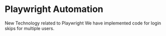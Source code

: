 # Playwright Automation
New Technology related to Playwright
We have implemented code for login skips for multiple users.
